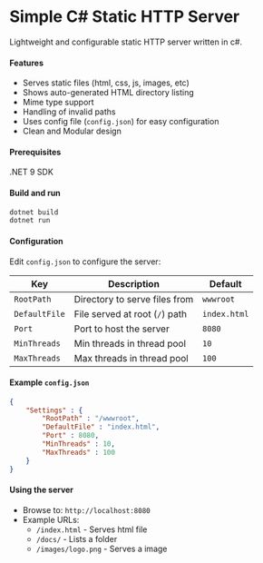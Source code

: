 # Simple C# Static HTTP Server

Lightweight and configurable static HTTP server written in c#.

#### Features
- Serves static files (html, css, js, images, etc)
- Shows auto-generated HTML directory listing
- Mime type support
- Handling of invalid paths
- Uses config file (`config.json`) for easy configuration
- Clean and Modular design


#### Prerequisites
.NET 9 SDK 

#### Build and run
``` bash
dotnet build
dotnet run
```

#### Configuration
Edit `config.json` to configure the server:

| Key           | Description                    | Default      |
| ------------- | ------------------------------ | ------------ |
| `RootPath`    | Directory to serve files from  | `wwwroot`    |
| `DefaultFile` | File served at root (`/`) path | `index.html` |
| `Port`        | Port to host the server        | `8080`       |
| `MinThreads`  | Min threads in thread pool     | `10`         |
| `MaxThreads`  | Max threads in thread pool     | `100`        |


#### Example `config.json`
``` json
{
    "Settings" : {
        "RootPath" : "/wwwroot",
        "DefaultFile" : "index.html",
        "Port" : 8080,
        "MinThreads" : 10,
        "MaxThreads" : 100
    }
}
```

#### Using the server
- Browse to: `http://localhost:8080`
- Example URLs:
    - `/index.html` - Serves html file
    - `/docs/` - Lists a folder
    - `/images/logo.png` - Serves a image